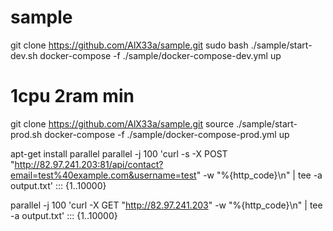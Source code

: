 # sample
git clone https://github.com/AlX33a/sample.git
sudo bash ./sample/start-dev.sh
docker-compose -f ./sample/docker-compose-dev.yml up

# 1cpu 2ram min
git clone https://github.com/AlX33a/sample.git
source ./sample/start-prod.sh
docker-compose -f ./sample/docker-compose-prod.yml up

apt-get install parallel
parallel -j 100 'curl -s -X POST "http://82.97.241.203:81/api/contact?email=test%40example.com&username=test" -w "%{http_code}\n" | tee -a output.txt' ::: {1..10000}

parallel -j 100 'curl -X GET "http://82.97.241.203" -w "%{http_code}\n" | tee -a output.txt' ::: {1..10000}